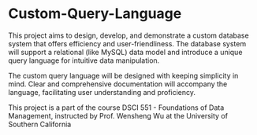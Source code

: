 # Custom-Query-Language
This project aims to design, develop, and demonstrate a custom database system that offers efficiency and user-friendliness. The database system will support a relational (like MySQL) data model and introduce a unique query language for intuitive data manipulation.

The custom query language will be designed with keeping simplicity in mind. Clear and comprehensive documentation will accompany the language, facilitating user understanding and proficiency.

This project is a part of the course DSCI 551 - Foundations of Data Management, instructed by Prof. Wensheng Wu at the University of Southern California
